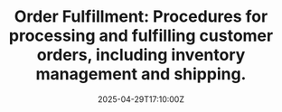 ---
title: 'Order Fulfillment: Procedures for processing and fulfilling customer orders,
  including inventory management and shipping.'
linkTitle: 'Order Fulfillment: Procedures for processing and fulfilling customer orders,
  including inventory management and shipping.'
date: '2025-04-29T17:10:00Z'
weight: 1
description: Procedures for processing and fulfilling customer orders include inventory
  management, shipping, and related resources, with a focus on internal visibility
  and verification.
draft: false
ref: order-fulfillment-procedures-for-processing-and-fulfilling-customer-orders-including-inventory-management-and-shipping
---
